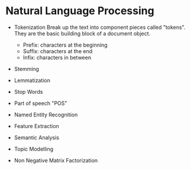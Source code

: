 # Natural Language Processing

* Tokenization
Break up the text into component pieces called "tokens". They are the basic building block of a document object.
  * Prefix: characters at the beginning
  * Suffix: characters at the end
  * Infix: characters in between

* Stemming
* Lemmatization
* Stop Words
* Part of speech "POS"
* Named Entity Recognition
* Feature Extraction
* Semantic Analysis
* Topic Modelling
* Non Negative Matrix Factorization


